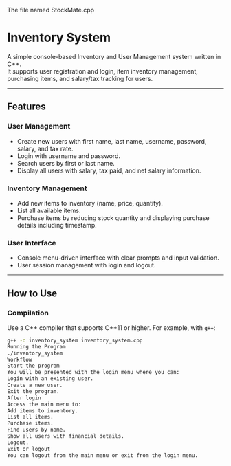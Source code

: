 The file named StockMate.cpp
# Inventory System

A simple console-based Inventory and User Management system written in C++.  
It supports user registration and login, item inventory management, purchasing items, and salary/tax tracking for users.

---

## Features

### User Management
- Create new users with first name, last name, username, password, salary, and tax rate.
- Login with username and password.
- Search users by first or last name.
- Display all users with salary, tax paid, and net salary information.

### Inventory Management
- Add new items to inventory (name, price, quantity).
- List all available items.
- Purchase items by reducing stock quantity and displaying purchase details including timestamp.

### User Interface
- Console menu-driven interface with clear prompts and input validation.
- User session management with login and logout.

---

## How to Use

### Compilation

Use a C++ compiler that supports C++11 or higher. For example, with `g++`:

```bash
g++ -o inventory_system inventory_system.cpp
Running the Program
./inventory_system
Workflow
Start the program
You will be presented with the login menu where you can:
Login with an existing user.
Create a new user.
Exit the program.
After login
Access the main menu to:
Add items to inventory.
List all items.
Purchase items.
Find users by name.
Show all users with financial details.
Logout.
Exit or logout
You can logout from the main menu or exit from the login menu.
